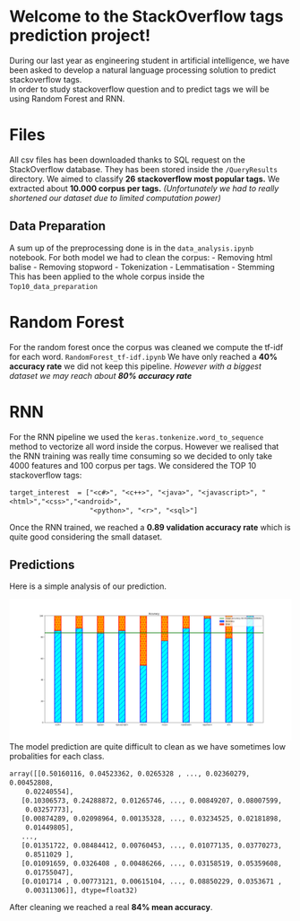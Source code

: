 # Welcome to the StackOverflow tags prediction project!

During our last year as engineering student in artificial intelligence, we have been asked to develop a natural language processing solution to predict stackoverflow tags.  
In order to study stackoverflow question and to predict tags we will be using Random Forest and RNN.


# Files

All csv files has been downloaded thanks to SQL request on the StackOverflow database.
They has been stored inside the `/QueryResults` directory.
We aimed to classify **26 stackoverflow most popular tags.** We extracted about **10.000 corpus per tags.**
*(Unfortunately we had to really shortened our dataset due to limited computation power)*
## Data Preparation

A sum up of the preprocessing done is in the `data_analysis.ipynb` notebook.
For both model we had to clean the corpus:
	- Removing html balise
	- Removing stopword
	- Tokenization
	- Lemmatisation
	- Stemming
This has been applied to the whole corpus inside the `Top10_data_preparation`
# Random Forest
For the random forest once the corpus was cleaned we compute the tf-idf for each word. `RandomForest_tf-idf.ipynb`
We have only reached a **40% accuracy rate** we did not keep this pipeline.
*However with a biggest dataset we may reach about **80% accuracy rate***
# RNN

For the RNN pipeline we used the `keras.tonkenize.word_to_sequence` method to vectorize all word inside the corpus.
However we realised that the RNN training was really time consuming so we decided to only take 4000 features and 100 corpus per tags. 
We considered the TOP 10 stackoverflow tags:

    target_interest  = ["<c#>", "<c++>", "<java>", "<javascript>", "<html>","<css>","<android>",
                        "<python>", "<r>", "<sql>"]
Once the RNN trained, we reached a **0.89 validation accuracy rate** which is quite good considering the small dataset.

## Predictions

Here is a simple analysis of our prediction. 

![alt text](https://github.com/ArnaudFRANCOISE/StackOverflow_tags_prediction/blob/fea39a8f4c38a7e9539591b9d3c7a66f1c254376/RNN_model/Accuracy.png?raw=true)
The model prediction are quite difficult to clean as we have sometimes low probalities for each class.

    array([[0.50160116, 0.04523362, 0.0265328 , ..., 0.02360279, 0.00452808,
        0.02240554],
       [0.10306573, 0.24288872, 0.01265746, ..., 0.00849207, 0.08007599,
        0.03257773],
       [0.00874289, 0.02098964, 0.00135328, ..., 0.03234525, 0.02181898,
        0.01449805],
       ...,
       [0.01351722, 0.08484412, 0.00760453, ..., 0.01077135, 0.03770273,
        0.8511029 ],
       [0.01091659, 0.0326408 , 0.00486266, ..., 0.03158519, 0.05359608,
        0.01755047],
       [0.0101714 , 0.00773121, 0.00615104, ..., 0.08850229, 0.0353671 ,
        0.00311306]], dtype=float32)

After cleaning we reached a real **84% mean accuracy**.
